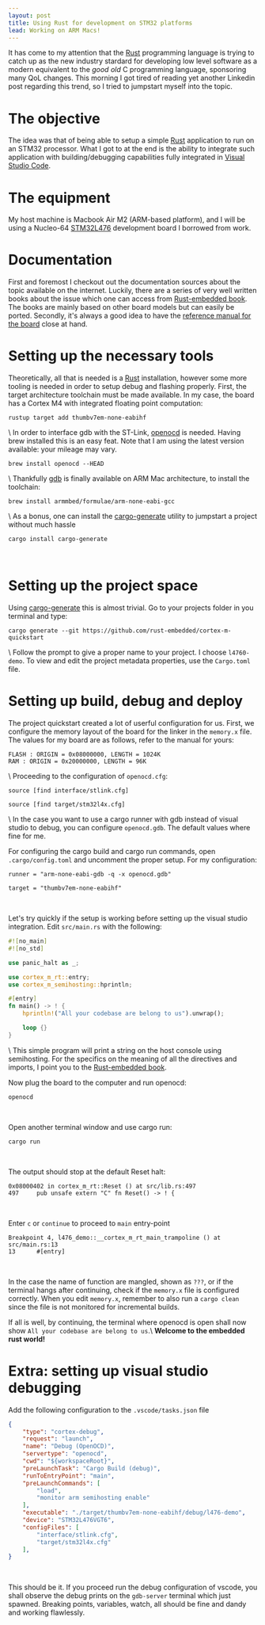 ```yaml
---
layout: post
title: Using Rust for development on STM32 platforms
lead: Working on ARM Macs!
---
```


It has come to my attention that the [Rust] programming language is trying to catch up as the new industry stardard for developing low level software as a modern equivalent to the *good old* C programming language, sponsoring many QoL changes.
This morning I got tired of reading yet another Linkedin post regarding this trend, so I tried to jumpstart myself into the topic.

# The objective
The idea was that of being able to setup a simple [Rust] application to run on an STM32 processor.
What I got to at the end is the ability to integrate such application with building/debugging capabilities fully integrated in [Visual Studio Code].

# The equipment
My host machine is Macbook Air M2 (ARM-based platform), and I will be using a Nucleo-64 [STM32L476] development board I borrowed from work.

# Documentation
First and foremost I checkout out the documentation sources about the topic available on the internet.
Luckily, there are a series of very well written books about the issue which one can access from [Rust-embedded book]. The books are mainly based on other board models but can easily be ported.
Secondly, it's always a good idea to have the [reference manual for the board] close at hand.

# Setting up the necessary tools
Theoretically, all that is needed is a [Rust] installation, however some more tooling is needed in order to setup debug and flashing properly.
First, the target architecture toolchain must be made available. In my case, the board has a Cortex M4 with integrated floating point computation: 
```shell
rustup target add thumbv7em-none-eabihf

```
\\
In order to interface gdb with the ST-Link, [openocd] is needed. 
Having brew installed this is an easy feat.
Note that I am using the latest version available: your mileage may vary.
```shell
brew install openocd --HEAD

```
\\
Thankfully [gdb] is finally available on ARM Mac architecture, to install the toolchain:
```shell
brew install armmbed/formulae/arm-none-eabi-gcc

```
\\
As a bonus, one can install the [cargo-generate] utility to jumpstart a project without much hassle
```shell
cargo install cargo-generate

```
<br>


# Setting up the project space
Using [cargo-generate] this is almost trivial. Go to your projects folder in you terminal and type:
```shell
cargo generate --git https://github.com/rust-embedded/cortex-m-quickstart

```
\\
Follow the prompt to give a proper name to your project. 
I choose ```l4760-demo```.
To view and edit the project metadata properties, use the ```Cargo.toml``` file.

# Setting up build, debug and deploy
The project quickstart created a lot of userful configuration for us.
First, we configure the memory layout of the board for the linker in the ```memory.x``` file.
The values for my board are as follows, refer to the manual for yours:
```shell
FLASH : ORIGIN = 0x08000000, LENGTH = 1024K
RAM : ORIGIN = 0x20000000, LENGTH = 96K

```
\\
Proceeding to the configuration of `openocd.cfg`:
```shell
source [find interface/stlink.cfg]

source [find target/stm32l4x.cfg]

```
\\
In the case you want to use a cargo runner with gdb instead of visual studio to debug, you can configure `openocd.gdb`. The default values where fine for me.

For configuring the cargo build and cargo run commands, open ```.cargo/config.toml```
and uncomment the proper setup. For my configuration:
```shell
runner = "arm-none-eabi-gdb -q -x openocd.gdb"

target = "thumbv7em-none-eabihf"

```
<br>

Let's try quickly if the setup is working before setting up the visual studio integration.
Edit ```src/main.rs``` with the following:
```rust
#![no_main]
#![no_std]

use panic_halt as _;

use cortex_m_rt::entry;
use cortex_m_semihosting::hprintln;

#[entry]
fn main() -> ! {
    hprintln!("All your codebase are belong to us").unwrap();

    loop {}
}

```
\\
This simple program will print a string on the host console using semihosting.
For the specifics on the meaning of all the directives and imports, I point you to the
[Rust-embedded book].

Now plug the board to the computer and run openocd:
```shell
openocd

```
<br>

Open another terminal window and use cargo run:
```shell
cargo run

``` 
<br>

The output should stop at the default Reset halt:
```shell
0x08000402 in cortex_m_rt::Reset () at src/lib.rs:497
497     pub unsafe extern "C" fn Reset() -> ! {

```
<br>

Enter `c` or `continue` to proceed to `main` entry-point
```
Breakpoint 4, l476_demo::__cortex_m_rt_main_trampoline () at src/main.rs:13
13      #[entry]

```

<br>

In the case the name of function are mangled, shown as `???`, or if the terminal hangs after continuing, check if the `memory.x` file is configured correctly. When you edit `memory.x`, remember to also run a `cargo clean` since the file is not monitored for incremental builds.

If all is well, by continuing, the terminal where openocd is open shall now show `All your codebase are belong to us`.\\
**Welcome to the embedded rust world!**

# Extra: setting up visual studio debugging
Add the following configuration to the `.vscode/tasks.json` file
```json
{
    "type": "cortex-debug",
    "request": "launch",
    "name": "Debug (OpenOCD)",
    "servertype": "openocd",
    "cwd": "${workspaceRoot}",
    "preLaunchTask": "Cargo Build (debug)",
    "runToEntryPoint": "main",
    "preLaunchCommands": [
        "load",
        "monitor arm semihosting enable"
    ],
    "executable": "./target/thumbv7em-none-eabihf/debug/l476-demo",
    "device": "STM32L476VGT6",
    "configFiles": [
        "interface/stlink.cfg",
        "target/stm32l4x.cfg"
    ],
}

```
<br>

This should be it. If you proceed run the debug configuration of vscode, you shall observe the
debug prints on the `gdb-server` terminal which just spawned. Breaking points, variables, watch, all should be fine and dandy and working flawlessly.

[Rust]: https://www.rust-lang.org/
[Visual Studio Code]: https://code.visualstudio.com/
[STM32L476]: https://www.st.com/en/microcontrollers-microprocessors/stm32l476rg.html
[Rust-embedded book]: https://docs.rust-embedded.org/book/
[reference manual for the board]: https://www.st.com/resource/en/reference_manual/rm0351-stm32l47xxx-stm32l48xxx-stm32l49xxx-and-stm32l4axxx-advanced-armbased-32bit-mcus-stmicroelectronics.pdf
[openocd]: https://openocd.org/
[gdb]: https://www.sourceware.org/gdb/
[cargo-generate]: https://github.com/cargo-generate/cargo-generate